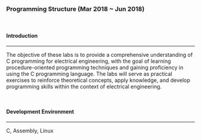 ### **Programming Structure** (Mar 2018 ~ Jun 2018)

<br>

#### **Introduction**

---

The objective of these labs is to provide a comprehensive understanding of C programming for electrical engineering, with the goal of learning procedure-oriented programming techniques and gaining proficiency in using the C programming language. The labs will serve as practical exercises to reinforce theoretical concepts, apply knowledge, and develop programming skills within the context of electrical engineering.

<br>

#### **Development Environment**

---

C, Assembly, Linux
